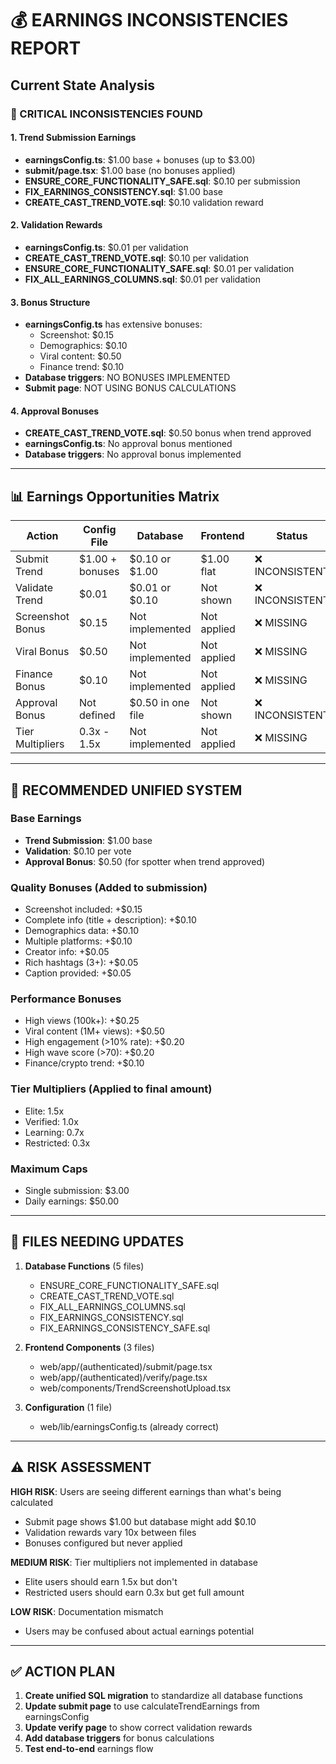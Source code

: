 # 💰 EARNINGS INCONSISTENCIES REPORT

## Current State Analysis

### 🔴 CRITICAL INCONSISTENCIES FOUND

#### 1. **Trend Submission Earnings**
- **earningsConfig.ts**: $1.00 base + bonuses (up to $3.00)
- **submit/page.tsx**: $1.00 base (no bonuses applied)
- **ENSURE_CORE_FUNCTIONALITY_SAFE.sql**: $0.10 per submission
- **FIX_EARNINGS_CONSISTENCY.sql**: $1.00 base
- **CREATE_CAST_TREND_VOTE.sql**: $0.10 validation reward

#### 2. **Validation Rewards**
- **earningsConfig.ts**: $0.01 per validation
- **CREATE_CAST_TREND_VOTE.sql**: $0.10 per validation
- **ENSURE_CORE_FUNCTIONALITY_SAFE.sql**: $0.01 per validation
- **FIX_ALL_EARNINGS_COLUMNS.sql**: $0.01 per validation

#### 3. **Bonus Structure**
- **earningsConfig.ts** has extensive bonuses:
  - Screenshot: $0.15
  - Demographics: $0.10
  - Viral content: $0.50
  - Finance trend: $0.10
- **Database triggers**: NO BONUSES IMPLEMENTED
- **Submit page**: NOT USING BONUS CALCULATIONS

#### 4. **Approval Bonuses**
- **CREATE_CAST_TREND_VOTE.sql**: $0.50 bonus when trend approved
- **earningsConfig.ts**: No approval bonus mentioned
- **Database triggers**: No approval bonus implemented

---

## 📊 Earnings Opportunities Matrix

| Action | Config File | Database | Frontend | Status |
|--------|------------|----------|----------|---------|
| Submit Trend | $1.00 + bonuses | $0.10 or $1.00 | $1.00 flat | ❌ INCONSISTENT |
| Validate Trend | $0.01 | $0.01 or $0.10 | Not shown | ❌ INCONSISTENT |
| Screenshot Bonus | $0.15 | Not implemented | Not applied | ❌ MISSING |
| Viral Bonus | $0.50 | Not implemented | Not applied | ❌ MISSING |
| Finance Bonus | $0.10 | Not implemented | Not applied | ❌ MISSING |
| Approval Bonus | Not defined | $0.50 in one file | Not shown | ❌ INCONSISTENT |
| Tier Multipliers | 0.3x - 1.5x | Not implemented | Not applied | ❌ MISSING |

---

## 🎯 RECOMMENDED UNIFIED SYSTEM

### Base Earnings
- **Trend Submission**: $1.00 base
- **Validation**: $0.10 per vote
- **Approval Bonus**: $0.50 (for spotter when trend approved)

### Quality Bonuses (Added to submission)
- Screenshot included: +$0.15
- Complete info (title + description): +$0.10
- Demographics data: +$0.10
- Multiple platforms: +$0.10
- Creator info: +$0.05
- Rich hashtags (3+): +$0.05
- Caption provided: +$0.05

### Performance Bonuses
- High views (100k+): +$0.25
- Viral content (1M+ views): +$0.50
- High engagement (>10% rate): +$0.20
- High wave score (>70): +$0.20
- Finance/crypto trend: +$0.10

### Tier Multipliers (Applied to final amount)
- Elite: 1.5x
- Verified: 1.0x
- Learning: 0.7x
- Restricted: 0.3x

### Maximum Caps
- Single submission: $3.00
- Daily earnings: $50.00

---

## 🔧 FILES NEEDING UPDATES

1. **Database Functions** (5 files)
   - ENSURE_CORE_FUNCTIONALITY_SAFE.sql
   - CREATE_CAST_TREND_VOTE.sql
   - FIX_ALL_EARNINGS_COLUMNS.sql
   - FIX_EARNINGS_CONSISTENCY.sql
   - FIX_EARNINGS_CONSISTENCY_SAFE.sql

2. **Frontend Components** (3 files)
   - web/app/(authenticated)/submit/page.tsx
   - web/app/(authenticated)/verify/page.tsx
   - web/components/TrendScreenshotUpload.tsx

3. **Configuration** (1 file)
   - web/lib/earningsConfig.ts (already correct)

---

## ⚠️ RISK ASSESSMENT

**HIGH RISK**: Users are seeing different earnings than what's being calculated
- Submit page shows $1.00 but database might add $0.10
- Validation rewards vary 10x between files
- Bonuses configured but never applied

**MEDIUM RISK**: Tier multipliers not implemented in database
- Elite users should earn 1.5x but don't
- Restricted users should earn 0.3x but get full amount

**LOW RISK**: Documentation mismatch
- Users may be confused about actual earnings potential

---

## ✅ ACTION PLAN

1. **Create unified SQL migration** to standardize all database functions
2. **Update submit page** to use calculateTrendEarnings from earningsConfig
3. **Update verify page** to show correct validation rewards
4. **Add database triggers** for bonus calculations
5. **Test end-to-end** earnings flow